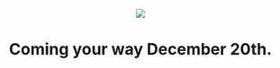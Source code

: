 <p align="center">
  <img src="https://user-images.githubusercontent.com/74561130/206788538-b4d84a04-5aae-419e-9b2a-5357d7c79d4f.png" />
  <h1 align="center">Coming your way December 20th.</h1>
</p>
